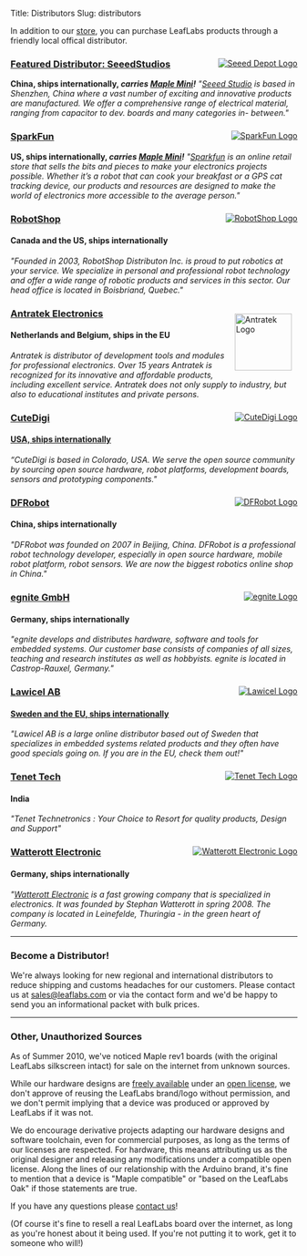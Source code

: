 Title: Distributors
Slug: distributors

In addition to our <a href="/store/">store</a>, you can purchase LeafLabs products through a friendly local offical distributor.
<div class="box">

<a style="float: right;" href="http://www.seeedstudio.com/depot/leaf-maple-cortex-m3-p-670.html"> <img src="http://static.leaflabs.com/img/distributors/seeed-logo.jpg" alt="Seeed Depot Logo" /></a>
<h3><a href="http://www.seeedstudio.com/depot/leaf-maple-cortex-m3-p-670.html">Featured Distributor: SeeedStudios</a></h3>
<b>China, ships internationally, <em>carries <a href="http://www.seeedstudio.com/depot/maple-mini-p-861.html?cPath=132_137">Maple Mini</a>!</em></b>
<em>"<a href="http://www.seeedstudio.com/">Seeed Studio</a> is based in Shenzhen, China where a vast number of exciting and innovative products are manufactured. We offer a comprehensive range of electrical material, ranging from capacitor to dev. boards and many categories in- between."</em>

</div>
<div class="box">

<a style="float: right;" href="http://www.sparkfun.com/products/10664"> <img src="http://upload.wikimedia.org/wikipedia/en/thumb/0/02/Sparkfun_logo.svg/200px-Sparkfun_logo.svg" alt="SparkFun Logo" /></a>
<h3><a href="http://www.sparkfun.com/products/10664">SparkFun</a></h3>
<b>US, ships internationally, <em>carries <a href="http://www.sparkfun.com/products/11280">Maple Mini</a>!</em></b>
<em>"<a href="http://www.sparkfun.com/">Sparkfun</a> is an online retail store that sells the bits and pieces to make your electronics projects possible. Whether it’s a robot that can cook your breakfast or a GPS cat tracking device, our products and resources are designed to make the world of electronics more accessible to the average person."</em>

</div>
<div class="box">

<a style="float: right;" href="http://www.robotshop.com/leaflabs-maple-32-bit-arduino-compatible-microcontroller.html"> <img src="http://static.leaflabs.com/img/distributors/robotshop-logo.gif" alt="RobotShop Logo" /></a>
<h3><a href="http://www.robotshop.com/leaflabs-maple-32-bit-arduino-compatible-microcontroller.html">RobotShop</a></h3>
<h4>Canada and the US, ships internationally</h4>
<em>"Founded in 2003, RobotShop Distributon Inc. is proud to put robotics at your service. We specialize in personal and professional robot technology and offer a wide range of robotic products and services in this sector. Our head office is located in Boisbriand, Quebec."</em>

</div>
<div class="box">

<a style="float: right;" href="http://www.antratek.com/Maple.html"><img style="margin: 10px;" src="http://www.antratek.com/images/logo-nieuw.jpg" alt="Antratek Logo" height="100" /></a>
<h3><a href="http://www.antratek.com/Maple.html">Antratek Electronics</a></h3>
<h4>Netherlands and Belgium, ships in the EU</h4>
<em>Antratek is distributor of development tools and modules for professional electronics. Over 15 years Antratek is recognized for its innovative and affordable products, including excellent service. Antratek does not only supply to industry, but also to educational institutes and private persons.</em>

</div>
<div class="box">

<a style="float: right;" href="http://www.cutedigi.com/product_info.php?products_id=4514&amp;osCsid=9643bdc067392dcd9e6e9f7ecec174bd"><img src="http://static.leaflabs.com/img/distributors/cuteDigiLogo.gif" alt="CuteDigi Logo" /></a>
<h3><a href="http://www.cutedigi.com/product_info.php?products_id=4514&amp;osCsid=9643bdc067392dcd9e6e9f7ecec174bd">CuteDigi</a></h3>
<h4><a href="http://www.cutedigi.com/product_info.php?products_id=4514&amp;osCsid=9643bdc067392dcd9e6e9f7ecec174bd">USA, ships internationally</a></h4>
<em>“CuteDigi is based in Colorado, USA. We serve the open source community by sourcing open source hardware,  robot platforms, development boards, sensors and prototyping components."</em>

</div>
<div class="box">

<a style="float: right;" href="http://www.dfrobot.com/index.php?route=product/product&amp;path=35_38&amp;product_id=341"><img src="http://static.leaflabs.com/img/distributors/dfrobot-logo.png" alt="DFRobot Logo" /></a>
<h3><a href="http://www.dfrobot.com/index.php?route=product/product&amp;path=35_38&amp;product_id=341">DFRobot</a></h3>
<h4>China, ships internationally</h4>
<em>"DFRobot was founded on 2007 in Beijing, China. DFRobot is a professional robot technology developer, especially in open source hardware, mobile robot platform, robot sensors.  We are now the biggest robotics online shop in China."</em>

</div>
<div class="box">

<a style="float: right;" href="http://www.egnite.de/en/egnite-shop/maple/maple-rev5.html"><img src="http://static.leaflabs.com/img/distributors/egnite-logo.png" alt="egnite Logo" /></a>
<h3><a href="http://www.egnite.de/en/egnite-shop/maple/maple-rev5.html">egnite GmbH</a></h3>
<h4>Germany, ships internationally</h4>
<em>"egnite develops and distributes hardware, software and tools for embedded systems. Our customer base consists of companies of all sizes, teaching and research institutes as well as hobbyists. egnite is located in Castrop-Rauxel, Germany."</em>

</div>
<div class="box">

<a style="float: right;" href="http://www.lawicel-shop.se/shop/"> <img src="http://static.leaflabs.com/img/distributors/lawicel-logo.jpg" alt="Lawicel Logo" /></a>
<h3><a href="http://www.lawicel-shop.se/shop/">Lawicel AB</a></h3>
<h4><a href="http://www.lawicel-shop.se/shop/custom/dept.aspx?groupid=80373&amp;sortafter=0&amp;sortafterchild=0">Sweden and the EU, ships internationally</a></h4>
<em>"Lawicel AB is a large online distributor based out of Sweden that specializes in embedded systems related products and they often have good specials going on. If you are in the EU, check them out!"</em>

</div>
<div class="box">

<a style="float: right;" href="http://tenettech.com/"> <img src="http://static.leaflabs.com/img/distributors/tenettech-logo.jpg" alt="Tenet Tech Logo" /></a>
<h3><a href="http://tenettech.com/">Tenet Tech</a></h3>
<h4>India</h4>
<em>"Tenet Technetronics : Your Choice to Resort for quality products, Design and Support"</em>

</div>
<div class="box">

<a style="float: right;" href="http://www.watterott.com/en/Maple"> <img src="/static/images/old/2011/05/logo-e1305819359235.jpg" alt="Watterott Electronic Logo" /></a>
<h3><a href="http://www.watterott.com/en/Maple">Watterott Electronic</a></h3>
<h4>Germany, ships internationally</h4>
<em>"<a href="http://www.watterott.com/">Watterott Electronic</a> is a fast growing company that is specialized in electronics.
It was founded by Stephan Watterott in spring 2008. The company is located in Leinefelde, Thuringia - in the green heart of Germany.</em>

</div>
<hr />
<h3>Become a Distributor!</h3>
We're always looking for new regional and international distributors to reduce shipping and customs headaches for our customers. Please contact us at <a href="mailto:sales@leaflabs.com">sales@leaflabs.com</a> or via the contact form and we'd be happy to send you an informational packet with bulk prices.

<hr />
<h3>Other, Unauthorized Sources</h3>
As of Summer 2010, we've noticed Maple rev1 boards (with the original LeafLabs silkscreen intact) for sale on the internet from unknown sources.

While our hardware designs are <a href="https://github.com/leaflabs/maple">freely available</a> under an <a href="/licensing/">open license</a>, we don't approve of reusing the LeafLabs brand/logo without permission, and we don't permit implying that a device was produced or approved by LeafLabs if it was not.

We do encourage derivative projects adapting our hardware designs and software toolchain, even for commercial purposes, as long as the terms of our licenses are respected. For hardware, this means attributing us as the original designer and releasing any modifications under a compatible open license. Along the lines of our relationship with the Arduino brand, it's fine to mention that a device is "Maple compatible" or "based on the LeafLabs Oak" if those statements are true.

If you have any questions please <a href="/contact/">contact us</a>!

(Of course it's fine to resell a real LeafLabs board over the internet, as long as you're honest about it being used. If you're not putting it to work, get it to someone who will!)

